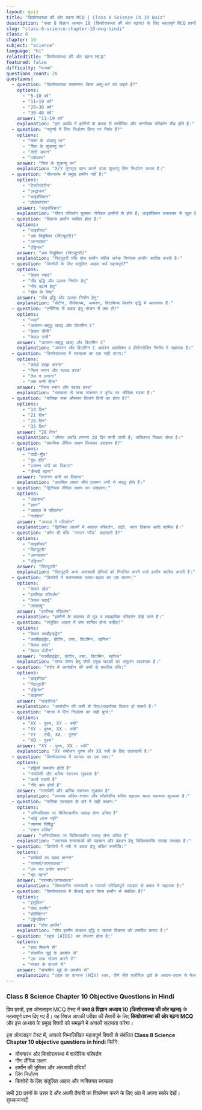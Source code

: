 ```yaml
---
layout: quiz
title: "किशोरावस्था की ओर बढ़ना MCQ | Class 8 Science Ch 10 Quiz"
description: "कक्षा 8 विज्ञान अध्याय 10 (किशोरावस्था की ओर बढ़ना) के लिए महत्वपूर्ण MCQ प्रश्नों का ऑनलाइन टेस्ट।"
slug: "class-8-science-chapter-10-mcq-hindi"
class: 8
chapter: 10
subject: "science"
language: "hi"
relatedtitle: "किशोरावस्था की ओर बढ़ना MCQ"
featured: false
difficulty: "मध्यम"
questions_count: 20
questions:
  - question: "किशोरावस्था सामान्यतः किस आयु-वर्ग को कहते हैं?"
    options:
      - "5–10 वर्ष"
      - "11–19 वर्ष"
      - "20–30 वर्ष"
      - "30–40 वर्ष"
    answer: "11–19 वर्ष"
    explanation: "इस अवधि में हार्मोनों के प्रभाव से शारीरिक और मानसिक परिवर्तन तीव्र होते हैं।"
  - question: "मनुष्यों में लिंग निर्धारण किस पर निर्भर है?"
    options:
      - "माता के अंडाणु पर"
      - "पिता के शुक्राणु पर"
      - "दोनों समान"
      - "पर्यावरण"
    answer: "पिता के शुक्राणु पर"
    explanation: "X/Y गुणसूत्र वहन करने वाला शुक्राणु लिंग निर्धारण करता है।"
  - question: "यौवनारंभ में प्रमुख हार्मोन नहीं है:"
    options:
      - "टेस्टोस्टेरोन"
      - "एस्ट्रोजन"
      - "थाइरॉक्सिन"
      - "प्रोजेस्टेरोन"
    answer: "थाइरॉक्सिन"
    explanation: "यौवन परिवर्तन मुख्यतः गोनैडल हार्मोनों से होते हैं; थाइरॉक्सिन चयापचय से जुड़ा है।"
  - question: "विकास हार्मोन स्रावित होता है:"
    options:
      - "थाइरॉयड"
      - "अग्र पियूषिका (पिट्यूटरी)"
      - "अग्न्याशय"
      - "एड्रिनल"
    answer: "अग्र पियूषिका (पिट्यूटरी)"
    explanation: "पिट्यूटरी ग्रंथि ग्रोथ हार्मोन सहित अनेक नियंत्रक हार्मोन स्रावित करती है।"
  - question: "किशोरों के लिए संतुलित आहार क्यों महत्वपूर्ण?"
    options:
      - "केवल स्वाद"
      - "तीव्र वृद्धि और ऊतक निर्माण हेतु"
      - "नींद बढ़ाने हेतु"
      - "खेल के लिए"
    answer: "तीव्र वृद्धि और ऊतक निर्माण हेतु"
    explanation: "प्रोटीन, कैल्शियम, आयरन, विटामिन्स किशोर वृद्धि में आवश्यक हैं।"
  - question: "एनीमिया से बचाव हेतु भोजन में क्या लें?"
    options:
      - "वसा"
      - "आयरन-समृद्ध खाद्य और विटामिन C"
      - "केवल चीनी"
      - "केवल पानी"
    answer: "आयरन-समृद्ध खाद्य और विटामिन C"
    explanation: "आयरन और विटामिन C आयरन अवशोषण व हीमोग्लोबिन निर्माण में सहायक हैं।"
  - question: "किशोरावस्था में स्वच्छता का एक सही उपाय:"
    options:
      - "कपड़े साझा करना"
      - "नित्य स्नान और स्वच्छ वस्त्र"
      - "तेल न लगाना"
      - "कम पानी पीना"
    answer: "नित्य स्नान और स्वच्छ वस्त्र"
    explanation: "स्वच्छता से त्वचा संक्रमण व दुर्गंध का जोखिम घटता है।"
  - question: "मासिक चक्र औसतन कितने दिनों का होता है?"
    options:
      - "14 दिन"
      - "21 दिन"
      - "28 दिन"
      - "35 दिन"
    answer: "28 दिन"
    explanation: "औसत अवधि लगभग 28 दिन मानी जाती है; व्यक्तिगत भिन्नता संभव है।"
  - question: "प्राथमिक लैंगिक लक्षण किसका उदाहरण है?"
    options:
      - "दाढ़ी-मूँछ"
      - "दूध दाँत"
      - "प्रजनन अंगों का विकास"
      - "ऊँचाई बढ़ना"
    answer: "प्रजनन अंगों का विकास"
    explanation: "प्राथमिक लक्षण सीधे प्रजनन अंगों से संबद्ध होते हैं।"
  - question: "द्वितीयक लैंगिक लक्षण का उदाहरण:"
    options:
      - "अंडाशय"
      - "वृषण"
      - "आवाज़ में परिवर्तन"
      - "गर्भाशय"
    answer: "आवाज़ में परिवर्तन"
    explanation: "द्वितीयक लक्षणों में आवाज़ परिवर्तन, दाढ़ी, स्तन विकास आदि शामिल हैं।"
  - question: "कौन-सी ग्रंथि ‘मास्टर ग्लैंड’ कहलाती है?"
    options:
      - "थाइरॉयड"
      - "पिट्यूटरी"
      - "अग्न्याशय"
      - "एड्रिनल"
    answer: "पिट्यूटरी"
    explanation: "पिट्यूटरी अन्य अंतःस्रावी ग्रंथियों को नियंत्रित करने वाले हार्मोन स्रावित करती है।"
  - question: "किशोरों में भावनात्मक उतार-चढ़ाव का एक कारण:"
    options:
      - "केवल खेल"
      - "हार्मोनल परिवर्तन"
      - "केवल पढ़ाई"
      - "जलवायु"
    answer: "हार्मोनल परिवर्तन"
    explanation: "हार्मोनों के बदलाव से मूड व व्यवहारिक परिवर्तन देखे जाते हैं।"
  - question: "संतुलित आहार में क्या शामिल होना चाहिए?"
    options:
      - "केवल कार्बोहाइड्रेट"
      - "कार्बोहाइड्रेट, प्रोटीन, वसा, विटामिन, खनिज"
      - "केवल वसा"
      - "केवल प्रोटीन"
    answer: "कार्बोहाइड्रेट, प्रोटीन, वसा, विटामिन, खनिज"
    explanation: "समग्र पोषण हेतु पाँचों प्रमुख घटकों का संतुलन आवश्यक है।"
  - question: "शरीर में आयोडीन की कमी से प्रभावित ग्रंथि:"
    options:
      - "थाइरॉयड"
      - "पिट्यूटरी"
      - "एड्रिनल"
      - "थाइमस"
    answer: "थाइरॉयड"
    explanation: "आयोडीन की कमी से घेंघा/थाइरॉयड विकार हो सकते हैं।"
  - question: "मानव में लिंग निर्धारण का सही युग्म:"
    options:
      - "XX - पुरुष, XY - स्त्री"
      - "XY - पुरुष, XX - स्त्री"
      - "YY - स्त्री, XX - पुरुष"
      - "XO - पुरुष"
    answer: "XY - पुरुष, XX - स्त्री"
    explanation: "XY संयोजन पुरुष और XX स्त्री के लिए उत्तरदायी है।"
  - question: "किशोरावस्था में व्यायाम का एक लाभ:"
    options:
      - "हड्डियाँ कमजोर होती हैं"
      - "मांसपेशी और अस्थि स्वास्थ्य सुधरता है"
      - "ऊर्जा घटती है"
      - "नींद कम होती है"
    answer: "मांसपेशी और अस्थि स्वास्थ्य सुधरता है"
    explanation: "व्यायाम अस्थि-घनत्व और माँसपेशीय शक्ति बढ़ाकर समग्र स्वास्थ्य सुधारता है।"
  - question: "मासिक स्वच्छता के बारे में सही कथन:"
    options:
      - "अनियमितता पर चिकित्सकीय सलाह लेना उचित है"
      - "कोई ध्यान नहीं"
      - "व्यायाम निषिद्ध"
      - "स्नान वर्जित"
    answer: "अनियमितता पर चिकित्सकीय सलाह लेना उचित है"
    explanation: "स्वास्थ्य समस्याओं की पहचान और प्रबंधन हेतु चिकित्सकीय सलाह लाभप्रद है।"
  - question: "किशोरों में नशे से बचाव हेतु उचित रणनीति:"
    options:
      - "साथियों का दबाव मानना"
      - "परामर्श/जागरूकता"
      - "एक बार प्रयोग करना"
      - "चुप रहना"
    answer: "परामर्श/जागरूकता"
    explanation: "विश्वसनीय जानकारी व परामर्श जोखिमपूर्ण व्यवहार से बचाव में सहायक है।"
  - question: "किशोरावस्था में ऊँचाई बढ़ना किस हार्मोन से संबंधित है?"
    options:
      - "इंसुलिन"
      - "ग्रोथ हार्मोन"
      - "प्रोलैक्टिन"
      - "एड्रेनालिन"
    answer: "ग्रोथ हार्मोन"
    explanation: "ग्रोथ हार्मोन कंकाल वृद्धि व ऊतक विकास को प्रभावित करता है।"
  - question: "एड्स (AIDS) का संचरण होता है:"
    options:
      - "हाथ मिलाने से"
      - "संक्रमित सुई के उपयोग से"
      - "एक साथ भोजन करने से"
      - "मच्छर के काटने से"
    answer: "संक्रमित सुई के उपयोग से"
    explanation: "एड्स का वायरस (HIV) रक्त, वीर्य जैसे शारीरिक द्रवों के आदान-प्रदान से फैलता है, जिसमें संक्रमित सुई का साझा उपयोग एक प्रमुख कारण है।"
---
```


### Class 8 Science Chapter 10 Objective Questions in Hindi

प्रिय छात्रों, इस ऑनलाइन MCQ टेस्ट में **कक्षा 8 विज्ञान अध्याय 10 (किशोरावस्था की ओर बढ़ना)** के महत्वपूर्ण प्रश्न दिए गए हैं। यह क्विज़ आपकी परीक्षा की तैयारी के लिए **किशोरावस्था की ओर बढ़ना MCQ** और इस अध्याय के प्रमुख विषयों को समझने में आपकी सहायता करेगा।

इस ऑनलाइन टेस्ट में, आपको निम्नलिखित महत्वपूर्ण विषयों से संबंधित **Class 8 Science Chapter 10 objective questions in hindi** मिलेंगे:
- यौवनारंभ और किशोरावस्था में शारीरिक परिवर्तन
- गौण लैंगिक लक्षण
- हार्मोन की भूमिका और अंतःस्रावी ग्रंथियाँ
- लिंग निर्धारण
- किशोरों के लिए संतुलित आहार और व्यक्तिगत स्वच्छता

सभी 20 प्रश्नों के उत्तर दें और अपनी तैयारी का विश्लेषण करने के लिए अंत में अपना स्कोर देखें। शुभकामनाएँ!